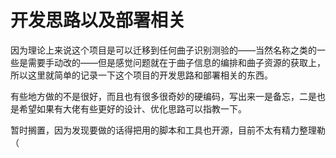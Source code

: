 # 开发思路以及部署相关

因为理论上来说这个项目是可以迁移到任何曲子识别测验的——当然名称之类的一些是需要手动改的——但是感觉问题就在于曲子信息的编排和曲子资源的获取上，所以这里就简单的记录一下这个项目的开发思路和部署相关的东西。

有些地方做的不是很好，而且也有很多很奇妙的硬编码，写出来一是备忘，二是也是希望如果有大佬有些更好的设计、优化思路可以指教一下。

暂时搁置，因为发现要做的话得把用的脚本和工具也开源，目前不太有精力整理勒（
